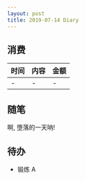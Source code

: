 ```yaml
---
layout: post
title: 2019-07-14 Diary
---
```


## 消费

| 时间 | 内容 | 金额 |
| - | - | - |
| - | - | - |

## 随笔

啊, 堕落的一天呐!

## 待办

- 锻炼 A
